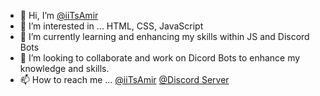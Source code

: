 - 👋 Hi, I’m <a href="https://github.com/iiTsAmir" target="_blank">@iiTsAmir</a>
- 👀 I’m interested in ... HTML, CSS, JavaScript
- 🌱 I’m currently learning and enhancing my skills within JS and Discord Bots
- 💞️ I’m looking to collaborate and work on Dicord Bots to enhance my knowledge and skills.
- 📫 How to reach me ... <a href="https://github.com/iiTsAmir" target="_blank">@iiTsAmir</a>  <a href="https://dsc.gg/chillout-lounge" target="_blank">@Discord Server</a> 

<!---
iiTsAmir/iiTsAmir is a ✨ special ✨ repository because its `README.md` (this file) appears on your GitHub profile.
You can click the Preview link to take a look at your changes.
--->
